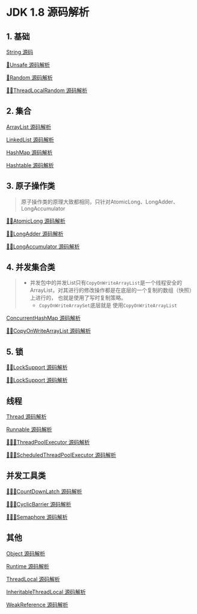 # JDK 1.8 源码解析

## 1. 基础

<a href="https://github.com/Ahaolin/JDKSourceCode1.8/blob/master/src/java/lang/String.java">String 源码</a>

<a href="https://github.com/Ahaolin/JDKSourceCode1.8/blob/master/src/sun/misc/Unsafe.java">💛Unsafe 源码解析</a>

<a href="https://github.com/Ahaolin/JDKSourceCode1.8/blob/master/src/java/util/Random.java">💛Random 源码解析</a>

<a href="https://github.com/Ahaolin/JDKSourceCode1.8/blob/master/src/java/util/concurrent/ThreadLocalRandom.java">💛💛ThreadLocalRandom 源码解析</a>

## 2. 集合

<a href="https://github.com/Ahaolin/JDKSourceCode1.8/blob/master/src/java/util/ArrayList.java">ArrayList 源码解析</a>

<a href="https://github.com/Ahaolin/JDKSourceCode1.8/blob/master/src/java/util/LinkedList.java">LinkedList 源码解析</a>

<a href="https://github.com/Ahaolin/JDKSourceCode1.8/blob/master/src/java/util/HashMap.java">HashMap 源码解析</a>

<a href="https://github.com/Ahaolin/JDKSourceCode1.8/blob/master/src/java/util/Hashtable.java">Hashtable 源码解析</a>


## 3. 原子操作类
> 原子操作类的原理大致都相同，只针对AtomicLong、LongAdder、LongAccumulator

<a href="https://github.com/Ahaolin/JDKSourceCode1.8/blob/master/src/java/util/concurrent/atomic/AtomicLong.java">💛💛AtomicLong 源码解析</a>

<a href="https://github.com/Ahaolin/JDKSourceCode1.8/blob/master/src/java/util/concurrent/atomic/LongAdder.java">💛💛LongAdder 源码解析</a>

<a href="https://github.com/Ahaolin/JDKSourceCode1.8/blob/master/src/java/util/concurrent/atomic/LongAccumulator.java">💛💛LongAccumulator 源码解析</a>


## 4. 并发集合类
> - 并发包中的并发List只有`CopyOnWriteArrayList`是一个线程安全的ArrayList，对其进行的修改操作都是在底层的一个复制的数组（快照）上进行的， 也就是使用了写时复制策略。
>   - `CopyOnWriteArraySet`底层就是 使用`CopyOnWriteArrayList`

<a href="https://github.com/Ahaolin/JDKSourceCode1.8/blob/master/src/java/util/concurrent/ConcurrentHashMap.java">ConcurrentHashMap 源码解析</a>

<a href="https://github.com/Ahaolin/JDKSourceCode1.8/blob/master/src/java/util/concurrent/CopyOnWriteArrayList.java">💛💛CopyOnWriteArrayList 源码解析</a>

## 5. 锁
<a href="https://github.com/Ahaolin/JDKSourceCode1.8/blob/master/src/java/util/concurrent/locks/LockSupport.java">💛💛LockSupport 源码解析</a>

<a href="https://github.com/Ahaolin/JDKSourceCode1.8/blob/master/src/java/util/concurrent/locks/LockSupport.java">💛💛LockSupport 源码解析</a>


## 线程

<a href="https://github.com/Ahaolin/JDKSourceCode1.8/blob/master/src/java/lang/Thread.java">Thread 源码解析</a>

<a href="https://github.com/Ahaolin/JDKSourceCode1.8/blob/master/src/java/lang/Runnable.java">Runnable 源码解析</a>

<a href="https://gitee.com/Ahaolin/JDKSourceCode1.8/blob/master/src/java/util/concurrent/ThreadPoolExecutor.java">💛💛💛ThreadPoolExecutor 源码解析</a>

<a href="https://gitee.com/Ahaolin/JDKSourceCode1.8/blob/master/src/java/util/concurrent/ScheduledThreadPoolExecutor.java">💛💛💛ScheduledThreadPoolExecutor 源码解析</a>

## 并发工具类

<a href="https://gitee.com/Ahaolin/JDKSourceCode1.8/blob/master/src/java/util/concurrent/CountDownLatch.java">💛💛💛CountDownLatch 源码解析</a>

<a href="https://gitee.com/Ahaolin/JDKSourceCode1.8/blob/master/src/java/util/concurrent/CyclicBarrier.java">💛💛💛CyclicBarrier 源码解析</a>

<a href="https://gitee.com/Ahaolin/JDKSourceCode1.8/blob/master/src/java/util/concurrent/Semaphore.java">💛💛💛Semaphore 源码解析</a>


## 其他

<a href="https://github.com/Ahaolin/JDKSourceCode1.8/blob/master/src/java/lang/Object.java">Object 源码解析</a>

<a href="https://github.com/Ahaolin/JDKSourceCode1.8/blob/master/src/java/lang/Runtime.java">Runtime 源码解析</a>

<a href="https://github.com/Ahaolin/JDKSourceCode1.8/blob/master/src/java/lang/ThreadLocal.java">ThreadLocal 源码解析</a>

<a href="https://github.com/Ahaolin/JDKSourceCode1.8/blob/master/src/java/lang/InheritableThreadLocal.java">InheritableThreadLocal 源码解析</a>

<a href="https://github.com/Ahaolin/JDKSourceCode1.8/blob/master/src/java/lang/ref/WeakReference.java">WeakReference 源码解析</a>
